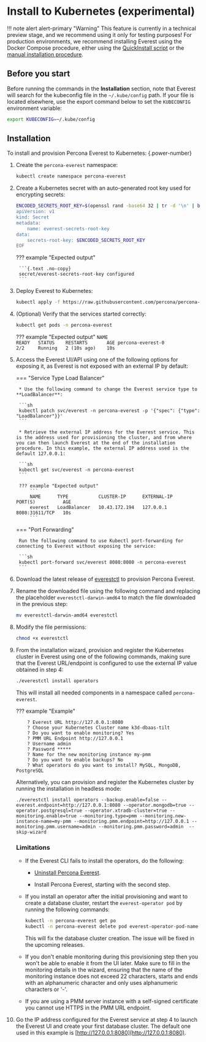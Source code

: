 # Install to Kubernetes (experimental)


!!! note alert alert-primary "Warning"
    This feature is currently in a technical preview stage, and we recommend using it only for testing purposes! 
    For production environments, we recommend installing Everest using the Docker Compose procedure, either using the [QuickInstall script](../install/quick-install) or the [manual installation procedure](../install/installUsingDocker).

## Before you start

Before running the commands in the **Installation** section, note that Everest will search for the kubeconfig file in the `~/.kube/config` path. If your file is located elsewhere, use the export command below to set the `KUBECONFIG` environment variable: 
    
```sh
export KUBECONFIG=~/.kube/config
```

## Installation

To install and provision Percona Everest to Kubernetes:
{.power-number}

1. Create the `percona-everest` namespace:
    ```sh
    kubectl create namespace percona-everest
    ```
2. Create a Kubernetes secret with an auto-generated root key used for encrypting secrets:
   
    ```sh
    ENCODED_SECRETS_ROOT_KEY=$(openssl rand -base64 32 | tr -d '\n' | base64 | tr -d '\n'); cat <<EOF | sed "s/\$ENCODED_SECRETS_ROOT_KEY/$ENCODED_SECRETS_ROOT_KEY/" | kubectl apply -n percona-everest -f -
    apiVersion: v1
    kind: Secret
    metadata:
        name: everest-secrets-root-key
    data:
        secrets-root-key: $ENCODED_SECRETS_ROOT_KEY
    EOF
    ```

    ??? example "Expected output"
    
        ```{.text .no-copy}
        secret/everest-secrets-root-key configured
        ```

3. Deploy Everest to Kubernetes:

    ```sh
    kubectl apply -f https://raw.githubusercontent.com/percona/percona-everest-backend/v0.4.0/deploy/quickstart-k8s.yaml -n percona-everest
    ```

4. (Optional) Verify that the services started correctly:
    
    ```sh
    kubectl get pods -n percona-everest
    ```        
    ??? example "Expected output"
        ```
        NAME                                                   READY   STATUS    RESTARTS       AGE
        percona-everest-0                                      2/2     Running   2 (10s ago)    10s
        ```

5. Access the Everest UI/API using one of the following options for exposing it, as Everest is not exposed with an external IP by default:

    === "Service Type Load Balancer"

        * Use the following command to change the Everest service type to **LoadBalancer**:
            
        ```sh
        kubectl patch svc/everest -n percona-everest -p '{"spec": {"type": "LoadBalancer"}}'
        ```
            
        * Retrieve the external IP address for the Everest service. This is the address used for provisioning the cluster, and from where you can then launch Everest at the end of the installation procedure. In this example, the external IP address used is the default 127.0.0.1:  
        
        ```sh 
        kubectl get svc/everest -n percona-everest
        ```
            
        ??? example "Expected output"
            ```
            NAME      TYPE           CLUSTER-IP      EXTERNAL-IP     PORT(S)          AGE
            everest   LoadBalancer   10.43.172.194   127.0.0.1       8080:31611/TCP   10s
            ```

    === "Port Forwarding"

        Run the following command to use Kubectl port-forwarding for connecting to Everest without exposing the service:
        
        ```sh
        kubectl port-forward svc/everest 8080:8080 -n percona-everest
        ``` 

6. Download the latest release of [everestctl](https://github.com/percona/percona-everest-cli/releases) to provision Percona Everest.
7. Rename the downloaded file using the following command and replacing the placeholder `everestctl-darwin-amd64` to match the file downloaded in the previous step:
    
    ```sh
    mv everestctl-darwin-amd64 everestctl
    ```

8. Modify the file permissions:

    ```sh
    chmod +x everestctl
    ```
    
9.  From the installation wizard, provision and register the Kubernetes cluster in Everest using one of the following commands, making sure that the Everest URL/endpoint is configured to use the external IP value obtained in step 4:
  
    ```sh
    ./everestctl install operators
    ```
    
    This will install all needed components in a namespace called `percona-everest`.

    ??? example "Example"
            
            ? Everest URL http://127.0.0.1:8080
            ? Choose your Kubernetes Cluster name k3d-dbaas-tilt
            ? Do you want to enable monitoring? Yes
            ? PMM URL Endpoint http://127.0.0.1
            ? Username admin
            ? Password *****
            ? Name for the new monitoring instance my-pmm
            ? Do you want to enable backups? No
            ? What operators do you want to install? MySQL, MongoDB, PostgreSQL
            

    Alternatively, you can provision and register the Kubernetes cluster by running the installation in headless mode:
        
    ```
    ./everestctl install operators --backup.enable=false --everest.endpoint=http://127.0.0.1:8080 --operator.mongodb=true --operator.postgresql=true --operator.xtradb-cluster=true --monitoring.enable=true --monitoring.type=pmm --monitoring.new-instance-name=my-pmm --monitoring.pmm.endpoint=http://127.0.0.1 --monitoring.pmm.username=admin --monitoring.pmm.password=admin  --skip-wizard
    ```

    ### Limitations
        
    * If the Everest CLI fails to install the operators, do the following:
        
        * [Uninstall Percona Everest](uninstallEverest.md).
        
        * Install Percona Everest, starting with the second step.

    * If you install an operator after the initial provisioning and want to create a database cluster, restart the `everest-operator pod` by running the following commands:

        ```sh 
        kubectl -n percona-everest get po
        kubectl -n percona-everest delete pod everest-operator-pod-name
        ```

        This will fix the database cluster creation. The issue will be fixed in the upcoming releases.

    * If you don't enable monitoring during this provisioning step then you won't be able to enable it from the UI later. Make sure to fill in the monitoring details in the wizard, ensuring that the name of the monitoring instance does not exceed 22 characters, starts and ends with an alphanumeric character and only uses alphanumeric characters or '-'.

    * If you are using a PMM server instance with a self-signed certificate you cannot use HTTPS in the PMM URL endpoint.

10. Go the IP address configured for the Everest service at step 4 to launch the Everest UI and create your first database cluster. The default one used in this example is [http://127.0.0.1:8080](http://127.0.0.1:8080).